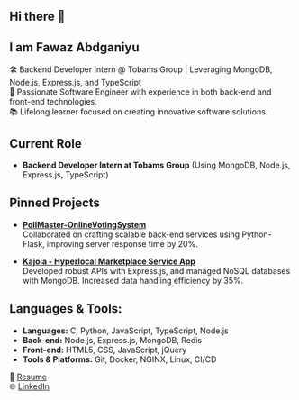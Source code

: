 ## Hi there 👋 
## I am Fawaz Abdganiyu

🛠️ Backend Developer Intern @ Tobams Group | Leveraging MongoDB, Node.js, Express.js, and TypeScript  
🌟 Passionate Software Engineer with experience in both back-end and front-end technologies.  
📚 Lifelong learner focused on creating innovative software solutions.  

## Current Role
- **Backend Developer Intern at Tobams Group**
  (Using MongoDB, Node.js, Express.js, TypeScript)

## Pinned Projects
- **[PollMaster-OnlineVotingSystem](https://github.com/fawazabdganiyu/PollMaster-OnlineVotingSystem)**  
  Collaborated on crafting scalable back-end services using Python-Flask, improving server response time by 20%.

- **[Kajola - Hyperlocal Marketplace Service App](https://github.com/fawazabdganiyu/Kajola)**  
  Developed robust APIs with Express.js, and managed NoSQL databases with MongoDB. Increased data handling efficiency by 35%.

## Languages & Tools:
- **Languages:** C, Python, JavaScript, TypeScript, Node.js
- **Back-end:** Node.js, Express.js, MongoDB, Redis
- **Front-end:** HTML5, CSS, JavaScript, jQuery
- **Tools & Platforms:** Git, Docker, NGINX, Linux, CI/CD

📄 [Resume](https://drive.google.com/file/d/18hBzd3WG8sKZNGcTYVeBbanpS-lmLCFm/view?usp=drive_link)  
🌐 [LinkedIn](https://www.linkedin.com/in/fawazabdganiyu/)


<!--
**Fawazabdganiyu/Fawazabdganiyu** is a ✨ _special_ ✨ repository because its `README.md` (this file) appears on your GitHub profile.

Here are some ideas to get you started:

- 🔭 I’m currently working on ...
- 🌱 I’m currently learning ...
- 👯 I’m looking to collaborate on ...
- 🤔 I’m looking for help with ...
- 💬 Ask me about ...
- 📫 How to reach me: ...
- 😄 Pronouns: ...
- ⚡ Fun fact: ...
-->
